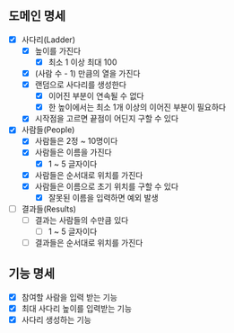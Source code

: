 ## 도메인 명세

- [x] 사다리(Ladder)
  - [x] 높이를 가진다
    - [x] 최소 1 이상 최대 100
  - [x] (사람 수 - 1) 만큼의 열을 가진다
  - [x] 랜덤으로 사다리를 생성한다
    - [x] 이어진 부분이 연속될 수 없다
    - [x] 한 높이에서는 최소 1개 이상의 이어진 부분이 필요하다
  - [x] 시작점을 고르면 끝점이 어딘지 구할 수 있다
- [x] 사람들(People)
  - [x] 사람들은 2정 ~ 10명이다
  - [x] 사람들은 이름을 가진다
    - [x] 1 ~ 5 글자이다
  - [x] 사람들은 순서대로 위치를 가진다
  - [x] 사람들은 이름으로 초기 위치를 구할 수 있다
    - [x] 잘못된 이름을 입력하면 예외 발생
- [ ] 결과들(Results)
  - [ ] 결과는 사람들의 수만큼 있다
    - [ ] 1 ~ 5 글자이다
  - [ ] 결과들은 순서대로 위치를 가진다

## 기능 명세

- [x] 참여할 사람을 입력 받는 기능
- [x] 최대 사다리 높이를 입력받는 기능
- [x] 사다리 생성하는 기능
